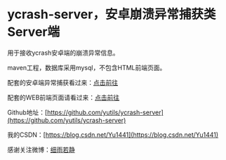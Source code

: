 # ycrash-server，安卓崩溃异常捕获类Server端

用于接收ycrash安卓端的崩溃异常信息。


maven工程，数据库采用mysql，不包含HTML前端页面。



配套的安卓端异常捕获看过来：[点击前往](https://github.com/yutils/ycrash)

配套的WEB前端页面请看过来：[点击前往](https://github.com/yutils/ycrash-web)



Github地址：[https://github.com/yutils/ycrash-server](https://github.com/yutils/ycrash-server)

我的CSDN：[https://blog.csdn.net/Yu1441](https://blog.csdn.net/Yu1441)

感谢关注微博：[细雨若静](https://weibo.com/32005200)
